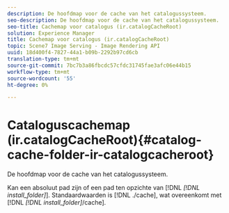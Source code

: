 ```yaml
---
description: De hoofdmap voor de cache van het catalogussysteem.
seo-description: De hoofdmap voor de cache van het catalogussysteem.
seo-title: Cachemap voor catalogus (ir.catalogCacheRoot)
solution: Experience Manager
title: Cachemap voor catalogus (ir.catalogCacheRoot)
topic: Scene7 Image Serving - Image Rendering API
uuid: 18d400f4-7827-44a1-b09b-2292b97cd6cb
translation-type: tm+mt
source-git-commit: 7bc7b3a86fbcdc57cfdc31745fae3afc06e44b15
workflow-type: tm+mt
source-wordcount: '55'
ht-degree: 0%

---
```



# Cataloguscachemap (ir.catalogCacheRoot){#catalog-cache-folder-ir-catalogcacheroot}

De hoofdmap voor de cache van het catalogussysteem.

Kan een absoluut pad zijn of een pad ten opzichte van [!DNL *[!DNL install_folder]*]. Standaardwaarden is [!DNL ./cache], wat overeenkomt met [!DNL *[!DNL install_folder]*/cache].

